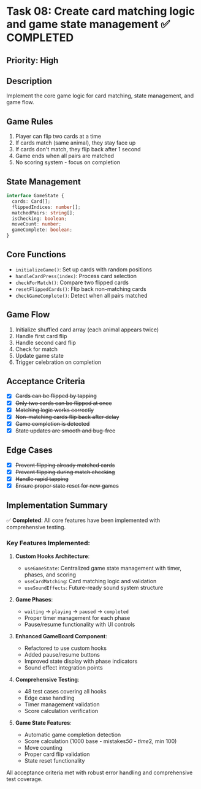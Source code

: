 # Task 08: Create card matching logic and game state management ✅ COMPLETED

## Priority: High

## Description
Implement the core game logic for card matching, state management, and game flow.

## Game Rules
1. Player can flip two cards at a time
2. If cards match (same animal), they stay face up
3. If cards don't match, they flip back after 1 second
4. Game ends when all pairs are matched
5. No scoring system - focus on completion

## State Management
```typescript
interface GameState {
  cards: Card[];
  flippedIndices: number[];
  matchedPairs: string[];
  isChecking: boolean;
  moveCount: number;
  gameComplete: boolean;
}
```

## Core Functions
- `initializeGame()`: Set up cards with random positions
- `handleCardPress(index)`: Process card selection
- `checkForMatch()`: Compare two flipped cards
- `resetFlippedCards()`: Flip back non-matching cards
- `checkGameComplete()`: Detect when all pairs matched

## Game Flow
1. Initialize shuffled card array (each animal appears twice)
2. Handle first card flip
3. Handle second card flip
4. Check for match
5. Update game state
6. Trigger celebration on completion

## Acceptance Criteria
- [x] ~~Cards can be flipped by tapping~~
- [x] ~~Only two cards can be flipped at once~~
- [x] ~~Matching logic works correctly~~
- [x] ~~Non-matching cards flip back after delay~~
- [x] ~~Game completion is detected~~
- [x] ~~State updates are smooth and bug-free~~

## Edge Cases
- [x] ~~Prevent flipping already matched cards~~
- [x] ~~Prevent flipping during match checking~~
- [x] ~~Handle rapid tapping~~
- [x] ~~Ensure proper state reset for new games~~

## Implementation Summary

✅ **Completed**: All core features have been implemented with comprehensive testing.

### Key Features Implemented:

1. **Custom Hooks Architecture**:
   - `useGameState`: Centralized game state management with timer, phases, and scoring
   - `useCardMatching`: Card matching logic and validation
   - `useSoundEffects`: Future-ready sound system structure

2. **Game Phases**: 
   - `waiting` → `playing` → `paused` → `completed`
   - Proper timer management for each phase
   - Pause/resume functionality with UI controls

3. **Enhanced GameBoard Component**:
   - Refactored to use custom hooks
   - Added pause/resume buttons
   - Improved state display with phase indicators
   - Sound effect integration points

4. **Comprehensive Testing**:
   - 48 test cases covering all hooks
   - Edge case handling
   - Timer management validation
   - Score calculation verification

5. **Game State Features**:
   - Automatic game completion detection
   - Score calculation (1000 base - mistakes*50 - time*2, min 100)
   - Move counting
   - Proper card flip validation
   - State reset functionality

All acceptance criteria met with robust error handling and comprehensive test coverage.